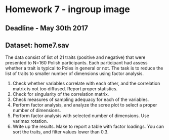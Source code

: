 # Homework 7 - ingroup image

## Deadline - May 30th 2017

## Dataset: home7.sav

The data consist of list of 21 traits (positive and negative) that were presented to N=160 Polish participants.
Each participant had assess whether a trait is typical to Poles in general or not.
The task is to reduce the list of traits to smaller number of dimensions using factor analysis.

1. Check whether variables correlate with each other, and the correlation matrix is not too diffused. Report proper statistics.
2. Check for singularity of the correlation matrix.
3. Check measures of sampling adequacy for each of the variables.
4. Perform factor analysis, and analyze the scree plot to select a proper number of dimensions.
5. Perform factor analysis with selected number of dimensions. Use varimax rotation.
6. Write up the results. Make to report a table with factor loadings. You can sort the traits, and filter values lower than 0.3.
